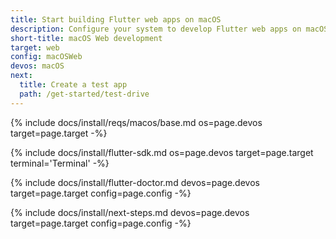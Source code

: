 ```yaml
---
title: Start building Flutter web apps on macOS
description: Configure your system to develop Flutter web apps on macOS.
short-title: macOS Web development
target: web
config: macOSWeb
devos: macOS
next:
  title: Create a test app
  path: /get-started/test-drive
---
```


{% include docs/install/reqs/macos/base.md
   os=page.devos
   target=page.target
   -%}

{% include docs/install/flutter-sdk.md
   os=page.devos
   target=page.target
   terminal='Terminal'
   -%}

{% include docs/install/flutter-doctor.md
   devos=page.devos
   target=page.target
   config=page.config
   -%}

{% include docs/install/next-steps.md
   devos=page.devos
   target=page.target
   config=page.config
   -%}

